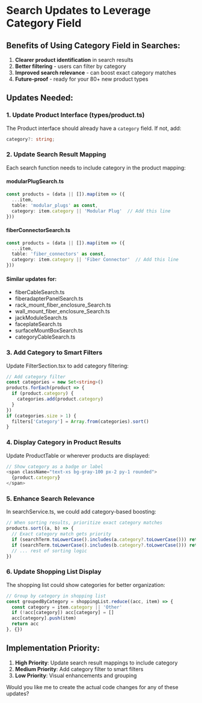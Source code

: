 # Search Updates to Leverage Category Field

## Benefits of Using Category Field in Searches:
1. **Clearer product identification** in search results
2. **Better filtering** - users can filter by category
3. **Improved search relevance** - can boost exact category matches
4. **Future-proof** - ready for your 80+ new product types

## Updates Needed:

### 1. Update Product Interface (types/product.ts)
The Product interface should already have a `category` field. If not, add:
```typescript
category?: string;
```

### 2. Update Search Result Mapping
Each search function needs to include category in the product mapping:

#### modularPlugSearch.ts
```typescript
const products = (data || []).map(item => ({
  ...item,
  table: 'modular_plugs' as const,
  category: item.category || 'Modular Plug'  // Add this line
}))
```

#### fiberConnectorSearch.ts
```typescript
const products = (data || []).map(item => ({
  ...item,
  table: 'fiber_connectors' as const,
  category: item.category || 'Fiber Connector'  // Add this line
}))
```

#### Similar updates for:
- fiberCableSearch.ts
- fiberadapterPanelSearch.ts
- rack_mount_fiber_enclosure_Search.ts
- wall_mount_fiber_enclosure_Search.ts
- jackModuleSearch.ts
- faceplateSearch.ts
- surfaceMountBoxSearch.ts
- categoryCableSearch.ts

### 3. Add Category to Smart Filters
Update FilterSection.tsx to add category filtering:
```typescript
// Add category filter
const categories = new Set<string>()
products.forEach(product => {
  if (product.category) {
    categories.add(product.category)
  }
})
if (categories.size > 1) {
  filters['Category'] = Array.from(categories).sort()
}
```

### 4. Display Category in Product Results
Update ProductTable or wherever products are displayed:
```typescript
// Show category as a badge or label
<span className="text-xs bg-gray-100 px-2 py-1 rounded">
  {product.category}
</span>
```

### 5. Enhance Search Relevance
In searchService.ts, we could add category-based boosting:
```typescript
// When sorting results, prioritize exact category matches
products.sort((a, b) => {
  // Exact category match gets priority
  if (searchTerm.toLowerCase().includes(a.category?.toLowerCase())) return -1
  if (searchTerm.toLowerCase().includes(b.category?.toLowerCase())) return 1
  // ... rest of sorting logic
})
```

### 6. Update Shopping List Display
The shopping list could show categories for better organization:
```typescript
// Group by category in shopping list
const groupedByCategory = shoppingList.reduce((acc, item) => {
  const category = item.category || 'Other'
  if (!acc[category]) acc[category] = []
  acc[category].push(item)
  return acc
}, {})
```

## Implementation Priority:
1. **High Priority**: Update search result mappings to include category
2. **Medium Priority**: Add category filter to smart filters
3. **Low Priority**: Visual enhancements and grouping

Would you like me to create the actual code changes for any of these updates?